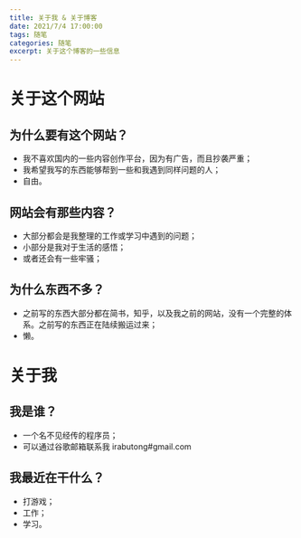```yaml
---
title: 关于我 & 关于博客
date: 2021/7/4 17:00:00
tags: 随笔
categories: 随笔
excerpt: 关于这个博客的一些信息
---
```


# 关于这个网站

## 为什么要有这个网站？

- 我不喜欢国内的一些内容创作平台，因为有广告，而且抄袭严重；
- 我希望我写的东西能够帮到一些和我遇到同样问题的人；
- 自由。

##  网站会有那些内容？

- 大部分都会是我整理的工作或学习中遇到的问题；
- 小部分是我对于生活的感悟；
- 或者还会有一些牢骚；

## 为什么东西不多？

- 之前写的东西大部分都在简书，知乎，以及我之前的网站，没有一个完整的体系。之前写的东西正在陆续搬运过来；
- 懒。

# 关于我

## 我是谁？
- 一个名不见经传的程序员；
- 可以通过谷歌邮箱联系我 irabutong#gmail.com

## 我最近在干什么？

- 打游戏；
- 工作；
- 学习。
